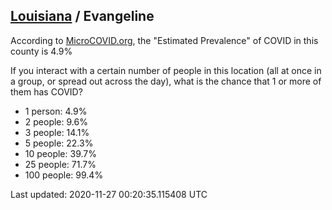 
## [Louisiana](/united-states/louisiana) / Evangeline

According to [MicroCOVID.org](http://microcovid.org),
the "Estimated Prevalence" of COVID in this county is 4.9%

If you interact with a certain number of people in this location
(all at once in a group, or spread out across the day), what is the chance that
1 or more of them has COVID?

- 1 person: 4.9%
- 2 people: 9.6%
- 3 people: 14.1%
- 5 people: 22.3%
- 10 people: 39.7%
- 25 people: 71.7%
- 100 people: 99.4%

Last updated: 2020-11-27 00:20:35.115408 UTC
